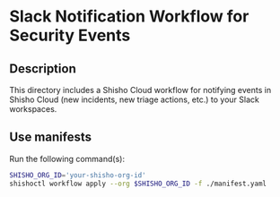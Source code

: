 # Slack Notification Workflow for Security Events

## Description

This directory includes a Shisho Cloud workflow for notifying events in Shisho Cloud (new incidents, new triage actions, etc.) to your Slack workspaces.

## Use manifests

Run the following command(s):

```bash
SHISHO_ORG_ID='your-shisho-org-id'
shishoctl workflow apply --org $SHISHO_ORG_ID -f ./manifest.yaml
```
